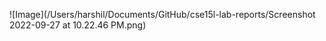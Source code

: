 ![Image](/Users/harshil/Documents/GitHub/cse15l-lab-reports/Screenshot 2022-09-27 at 10.22.46 PM.png)

